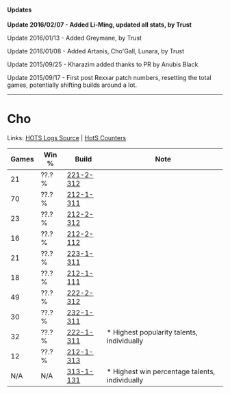 #### Updates
**Update 2016/02/07 - Added Li-Ming, updated all stats, by Trust**

Update 2016/01/13 - Added Greymane, by Trust

Update 2016/01/08 - Added Artanis, Cho'Gall, Lunara, by Trust

Update 2015/09/25 - Kharazim added thanks to PR by Anubis Black

Update 2015/09/17 - First post Rexxar patch numbers, resetting the total games, potentially shifting builds around a lot.

***

# Cho

Links: [HOTS Logs Source](https://www.hotslogs.com/Sitewide/HeroDetails?Hero=Cho) | [HotS Counters](http://hotscounters.com/#/hero/Cho)

Games  | Win %  | Build     | Note
-----  | -----  | -----     | ----
21     | ??.? % | [221-2-312](http://www.heroesfire.com/hots/talent-calculator/cho#kbXO) | 
70     | ??.? % | [212-1-311](http://www.heroesfire.com/hots/talent-calculator/cho#kFJV) | 
23     | ??.? % | [212-2-312](http://www.heroesfire.com/hots/talent-calculator/cho#kFZ8) | 
16     | ??.? % | [212-2-112](http://www.heroesfire.com/hots/talent-calculator/cho#kFW0) | 
21     | ??.? % | [223-1-311](http://www.heroesfire.com/hots/talent-calculator/cho#kgAF) | 
18     | ??.? % | [212-1-111](http://www.heroesfire.com/hots/talent-calculator/cho#kFGN) | 
49     | ??.? % | [222-2-312](http://www.heroesfire.com/hots/talent-calculator/cho#kdze) | 
30     | ??.? % | [232-1-311](http://www.heroesfire.com/hots/talent-calculator/cho#l08V) | 
32     | ??.? % | [222-1-311](http://www.heroesfire.com/hots/talent-calculator/cho#kdj_) | * Highest popularity talents, individually
12     | ??.? % | [212-1-313](http://www.heroesfire.com/hots/talent-calculator/cho#kFJX) | 
N/A    | N/A    | [313-1-131](http://www.heroesfire.com/hots/talent-calculator/cho#o5rx) | * Highest win percentage talents, individually
